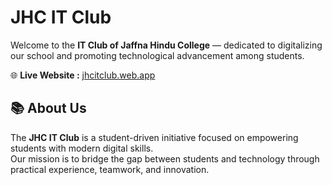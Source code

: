 # JHC IT Club

Welcome to the **IT Club of Jaffna Hindu College** — dedicated to digitalizing our school and promoting technological advancement among students.

🌐 **Live Website :** [jhcitclub.web.app](https://jhcitclub.web.app/)

## 📚 About Us

The **JHC IT Club** is a student-driven initiative focused on empowering students with modern digital skills.  
Our mission is to bridge the gap between students and technology through practical experience, teamwork, and innovation.
